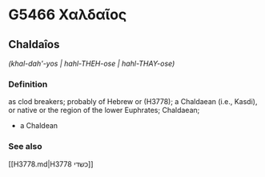 # G5466 Χαλδαῖος

## Chaldaîos

_(khal-dah'-yos | hahl-THEH-ose | hahl-THAY-ose)_

### Definition

as clod breakers; probably of Hebrew or (H3778); a Chaldaean (i.e., Kasdi), or native or the region of the lower Euphrates; Chaldaean; 

- a Chaldean

### See also

[[H3778.md|H3778 כשדי]]
